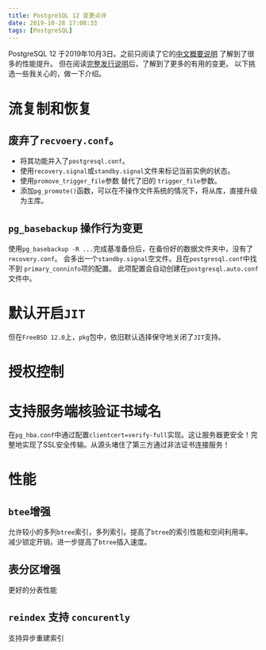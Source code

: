 ```yaml
---
title: PostgreSQL 12 变更点评
date: 2019-10-28 17:08:33
tags: [PostgreSQL]
---
```


PostgreSQL 12 于2019年10月3日。之前只阅读了它的[中文概要说明](https://www.postgresql.org/about/press/presskit12/zh/#original_release) 
了解到了很多的性能提升。
 但在阅读[完整发行说明](https://www.postgresql.org/docs/12/release-12.html)后，了解到了更多的有用的变更。
 以下挑选一些我关心的，做一下介绍。

# 流复制和恢复

## 废弃了`recvoery.conf`。
- 将其功能并入了`postgresql.conf`。
- 使用`recovery.signal`或`standby.signal`文件来标记当前实例的状态。
- 使用`promove_trigger_file`参数 替代了旧的 `trigger_file`参数。
- 添加`pg_promote()`函数，可以在不操作文件系统的情况下，将从库，直接升级为主库。

## `pg_basebackup` 操作行为变更
使用`pg_basebackup -R ...`完成基准备份后，在备份好的数据文件夹中，没有了`recovery.conf`。
会多出一个`standby.signal`空文件。且在`postgresql.conf`中找不到 `primary_conninfo`项的配置。
此项配置会自动创建在`postgresql.auto.conf`文件中。


# 默认开启`JIT`

但在`FreeBSD 12.0`上，`pkg`包中，依旧默认选择保守地关闭了`JIT`支持。

# 授权控制

# 支持服务端核验证书域名
在`pg_hba.conf`中通过配置`clientcert=verify-full`实现。这让服务器更安全！完整地实现了SSL安全传输。从源头堵住了第三方通过非法证书连接服务！

# 性能

## `btee`增强
允许较小的多列`btree`索引，多列索引。提高了`btree`的索引性能和空间利用率。减少锁定开销，进一步提高了`btree`插入速度。

## 表分区增强
更好的分表性能

## `reindex` 支持 `concurently`
支持异步重建索引